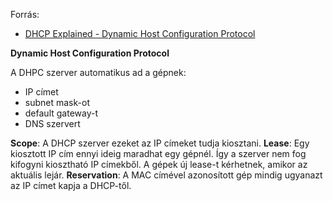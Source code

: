 Forrás:
- [DHCP Explained - Dynamic Host Configuration Protocol](https://www.youtube.com/watch?v=e6-TaH5bkjo)

**Dynamic Host Configuration Protocol**

A DHPC szerver automatikus ad a gépnek:
- IP címet
- subnet mask-ot
- default gateway-t
- DNS szervert

**Scope**: A DHCP szerver ezeket az IP címeket tudja kiosztani.
**Lease**: Egy kiosztott IP cím ennyi ideig maradhat egy gépnél. Így a szerver nem fog kifogyni kiosztható IP címekből. A gépek új lease-t kérhetnek, amikor az aktuális lejár.
**Reservation**: A MAC címével azonosított gép mindig ugyanazt az IP címet kapja a DHCP-től.
